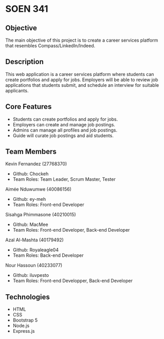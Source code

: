 # SOEN 341

## Objective
The main objective of this project is to create a career services platform that resembles Compass/LinkedIn/Indeed.

## Description

This web application is a career services platform where students can create portfolios and apply for jobs. Employers will be able to review job applications that students submit, and schedule an interview for suitable applicants.

## Core Features

* Students can create portfolios and apply for jobs.
* Employers can create and manage job postings.
* Admins can manage all profiles and job postings.
* Guide will curate job postings and aid students.

## Team Members
 
Kevin Fernandez (27768370)
* Github: Chockeh
* Team Roles: Team Leader, Scrum Master, Tester

Aimée Nduwumwe (40086156) 
* Github: ey-meh
* Team Roles: Front-end Developer

Sisahga Phimmasone (40210015) 
* Github: MacMee 
* Team Roles: Front-end Developer, Back-end Developer

Azal Al-Mashta (40179492)
* Github: Royaleagle04
* Team Roles: Back-end Developer

Nour Hassoun (40233077)
* Github: iluvpesto
* Team Roles: Front-end Developper, Back-end Developer

## Technologies

* HTML
* CSS
* Bootstrap 5
* Node.js
* Express.js
